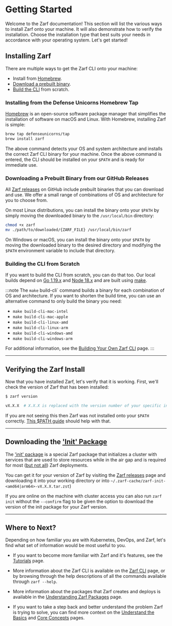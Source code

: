 # Getting Started

Welcome to the Zarf documentation! This section will list the various ways to install Zarf onto your machine. It will also demonstrate how to verify the installation. Choose the installation type that best suits your needs in accordance with your operating system. Let's get started!

## Installing Zarf

There are multiple ways to get the Zarf CLI onto your machine:

- Install from [Homebrew](#installing-from-the-defense-unicorns-homebrew-tap).
- [Download a prebuilt binary](#downloading-a-prebuilt-binary-from-our-github-releases).
- [Build the CLI](#building-the-cli-from-scratch) from scratch.

### Installing from the Defense Unicorns Homebrew Tap

[Homebrew](https://brew.sh/) is an open-source software package manager that simplifies the installation of software on macOS and Linux. With Homebrew, installing Zarf is simple:

```bash
brew tap defenseunicorns/tap
brew install zarf
```

The above command detects your OS and system architecture and installs the correct Zarf CLI binary for your machine. Once the above command is entered, the CLI should be installed on your `$PATH` and is ready for immediate use.

### Downloading a Prebuilt Binary from our GitHub Releases

All [Zarf releases](https://github.com/defenseunicorns/zarf/releases) on GitHub include prebuilt binaries that you can download and use. We offer a small range of combinations of OS and architecture for you to choose from.

On most Linux distributions, you can install the binary onto your `$PATH` by simply moving the downloaded binary to the `/usr/local/bin` directory:

```bash
chmod +x zarf
mv ./path/to/downloaded/{ZARF_FILE} /usr/local/bin/zarf
```

On Windows or macOS, you can install the binary onto your `$PATH` by moving the downloaded binary to the desired directory and modifying the `$PATH` environment variable to include that directory.

### Building the CLI from Scratch

If you want to build the CLI from scratch, you can do that too. Our local builds depend on [Go 1.19.x](https://golang.org/doc/install) and [Node 18.x](https://nodejs.org/en) and are built using [make](https://www.gnu.org/software/make/).

:::note
The `make` build-cli` command builds a binary for each combination of OS and architecture. If you want to shorten the build time, you can use an alternative command to only build the binary you need:

- `make build-cli-mac-intel`
- `make build-cli-mac-apple`
- `make build-cli-linux-amd`
- `make build-cli-linux-arm`
- `make build-cli-windows-amd`
- `make build-cli-windows-arm`

For additional information, see the [Building Your Own Zarf CLI](../2-the-zarf-cli/0-building-your-own-cli.md) page.
:::

---

## Verifying the Zarf Install

Now that you have installed Zarf, let's verify that it is working. First, we'll check the version of Zarf that has been installed:

```bash
$ zarf version

vX.X.X  # X.X.X is replaced with the version number of your specific installation
```

If you are not seeing this then Zarf was not installed onto your `$PATH` correctly. [This $PATH guide](https://zwbetz.com/how-to-add-a-binary-to-your-path-on-macos-linux-windows/) should help with that.

---

## Downloading the ['Init' Package](../3-create-a-zarf-package/3-zarf-init-package.md)

The ['init' package](../3-create-a-zarf-package/3-zarf-init-package.md) is a special Zarf package that initializes a cluster with services that are used to store resources while in the air gap and is required for most ([but not all](../../examples/yolo/README.md)) Zarf deployments.

You can get it for your version of Zarf by visiting the [Zarf releases](https://github.com/defenseunicorns/zarf/releases) page and downloading it into your working directory or into `~/.zarf-cache/zarf-init-<amd64|arm64>-vX.X.X.tar.zst`)

If you are online on the machine with cluster access you can also run `zarf init` without the `--confirm` flag to be given the option to download the version of the init package for your Zarf version.

---

## Where to Next?

Depending on how familiar you are with Kubernetes, DevOps, and Zarf, let's find what set of information would be most useful to you.

- If you want to become more familiar with Zarf and it's features, see the [Tutorials](../6-zarf-tutorials/index.md) page.

- More information about the Zarf CLI is available on the [Zarf CLI](../2-the-zarf-cli/index.md) page, or by browsing through the help descriptions of all the commands available through `zarf --help`.

- More information about the packages that Zarf creates and deploys is available in the [Understanding Zarf Packages](../3-create-a-zarf-package/1-zarf-packages.md) page.

- If you want to take a step back and better understand the problem Zarf is trying to solve, you can find more context on the [Understand the Basics](./0-understand-the-basics.md) and [Core Concepts](./1-core-concepts.md) pages.
